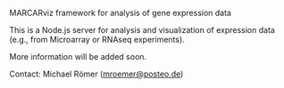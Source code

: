 MARCARviz framework for analysis of gene expression data

This is a Node.js server for analysis and visualization of expression data (e.g., from Microarray or RNAseq experiments).

More information will be added soon. 

Contact: Michael Römer (mroemer@posteo.de)

